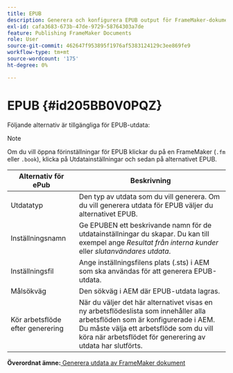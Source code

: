 ```yaml
---
title: EPUB
description: Generera och konfigurera EPUB output för FrameMaker-dokument i AEM Guides.
exl-id: cafa3683-673b-47de-9729-58764303a7de
feature: Publishing FrameMaker Documents
role: User
source-git-commit: 462647f953895f1976af5383124129c3ee869fe9
workflow-type: tm+mt
source-wordcount: '175'
ht-degree: 0%

---
```


# EPUB {#id205BB0V0PQZ}

Följande alternativ är tillgängliga för EPUB-utdata:

>[!NOTE]
>
> Om du vill öppna förinställningar för EPUB klickar du på en FrameMaker \(`.fm` eller `.book`\), klicka på Utdatainställningar och sedan på alternativet EPUB.

| Alternativ för ePub | Beskrivning |
|-----------|-----------|
| Utdatatyp | Den typ av utdata som du vill generera. Om du vill generera utdata för EPUB väljer du alternativet EPUB. |
| Inställningsnamn | Ge EPUBEN ett beskrivande namn för de utdatainställningar du skapar. Du kan till exempel ange *Resultat från interna kunder* eller *slutanvändares utdata*. |
| Inställningsfil | Ange inställningsfilens plats \(.sts\) i AEM som ska användas för att generera EPUB-utdata. |
| Målsökväg | Den sökväg i AEM där EPUB-utdata lagras. |
| Kör arbetsflöde efter generering | När du väljer det här alternativet visas en ny arbetsflödeslista som innehåller alla arbetsflöden som är konfigurerade i AEM. Du måste välja ett arbetsflöde som du vill köra när arbetsflödet för generering av utdata har slutförts. |

**Överordnat ämne:**[ Generera utdata av FrameMaker dokument](fm-output-generatation.md)

